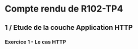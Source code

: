 # Compte rendu de R102-TP4

## 1 / Etude de la couche Application HTTP

### Exercice 1 - Le cas HTTP
